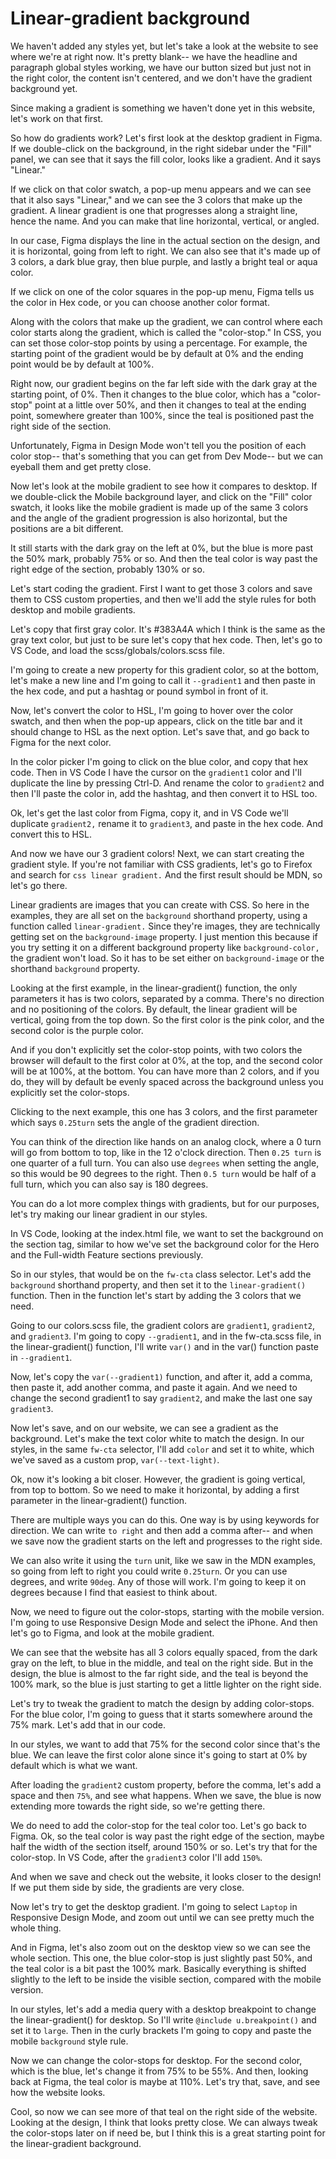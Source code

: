 # Linear-gradient background

We haven't added any styles yet, but let's take a look at the website to see where we're at right now. It's pretty blank-- we have the headline and paragraph global styles working, we have our button sized but just not in the right color, the content isn't centered, and we don't have the gradient background yet.

Since making a gradient is something we haven't done yet in this website, let's work on that first.

So how do gradients work? Let's first look at the desktop gradient in Figma. If we double-click on the background, in the right sidebar under the "Fill" panel, we can see that it says the fill color, looks like a gradient. And it says "Linear."

If we click on that color swatch, a pop-up menu appears and we can see that it also says "Linear," and we can see the 3 colors that make up the gradient. A linear gradient is one that progresses along a straight line, hence the name. And you can make that line horizontal, vertical, or angled.

In our case, Figma displays the line in the actual section on the design, and it is horizontal, going from left to right. We can also see that it's made up of 3 colors, a dark blue gray, then blue purple, and lastly a bright teal or aqua color.

If we click on one of the color squares in the pop-up menu, Figma tells us the color in Hex code, or you can choose another color format.

Along with the colors that make up the gradient, we can control where each color starts along the gradient, which is called the "color-stop." In CSS, you can set those color-stop points by using a percentage. For example, the starting point of the gradient would be by default at 0% and the ending point would be by default at 100%.

Right now, our gradient begins on the far left side with the dark gray at the starting point, of 0%. Then it changes to the blue color, which has a "color-stop" point at a little over 50%, and then it changes to teal at the ending point, somewhere greater than 100%, since the teal is positioned past the right side of the section.

Unfortunately, Figma in Design Mode won't tell you the position of each color stop-- that's something that you can get from Dev Mode-- but we can eyeball them and get pretty close.

Now let's look at the mobile gradient to see how it compares to desktop. If we double-click the Mobile background layer, and click on the "Fill" color swatch, it looks like the mobile gradient is made up of the same 3 colors and the angle of the gradient progression is also horizontal, but the positions are a bit different.

It still starts with the dark gray on the left at 0%, but the blue is more past the 50% mark, probably 75% or so. And then the teal color is way past the right edge of the section, probably 130% or so.

Let's start coding the gradient. First I want to get those 3 colors and save them to CSS custom properties, and then we'll add the style rules for both desktop and mobile gradients.

Let's copy that first gray color. It's #383A4A which I think is the same as the gray text color, but just to be sure let's copy that hex code. Then, let's go to VS Code, and load the scss/globals/colors.scss file.

I'm going to create a new property for this gradient color, so at the bottom, let's make a new line and I'm going to call it `--gradient1` and then paste in the hex code, and put a hashtag or pound symbol in front of it.

Now, let's convert the color to HSL, I'm going to hover over the color swatch, and then when the pop-up appears, click on the title bar and it should change to HSL as the next option. Let's save that, and go back to Figma for the next color.

In the color picker I'm going to click on the blue color, and copy that hex code. Then in VS Code I have the cursor on the `gradient1` color and I'll duplicate the line by pressing Ctrl-D. And rename the color to `gradient2` and then I'll paste the color in, add the hashtag, and then convert it to HSL too.

Ok, let's get the last color from Figma, copy it, and in VS Code we'll duplicate `gradient2,` rename it to `gradient3`, and paste in the hex code. And convert this to HSL.

And now we have our 3 gradient colors! Next, we can start creating the gradient style. If you're not familiar with CSS gradients, let's go to Firefox and search for `css linear gradient.` And the first result should be MDN, so let's go there.

Linear gradients are images that you can create with CSS. So here in the examples, they are all set on the `background` shorthand property, using a function called `linear-gradient.` Since they're images, they are technically getting set on the `background-image` property. I just mention this because if you try setting it on a different background property like `background-color,` the gradient won't load. So it has to be set either on `background-image` or the shorthand `background` property.

Looking at the first example, in the linear-gradient() function, the only parameters it has is two colors, separated by a comma. There's no direction and no positioning of the colors. By default, the linear gradient will be vertical, going from the top down. So the first color is the pink color, and the second color is the purple color.

And if you don't explicitly set the color-stop points, with two colors the browser will default to the first color at 0%, at the top, and the second color will be at 100%, at the bottom. You can have more than 2 colors, and if you do, they will by default be evenly spaced across the background unless you explicitly set the color-stops.

Clicking to the next example, this one has 3 colors, and the first parameter which says `0.25turn` sets the angle of the gradient direction.

You can think of the direction like hands on an analog clock, where a 0 turn will go from bottom to top, like in the 12 o'clock direction. Then `0.25 turn` is one quarter of a full turn. You can also use `degrees` when setting the angle, so this would be 90 degrees to the right. Then `0.5 turn` would be half of a full turn, which you can also say is 180 degrees.

You can do a lot more complex things with gradients, but for our purposes, let's try making our linear gradient in our styles.

In VS Code, looking at the index.html file, we want to set the background on the section tag, similar to how we've set the background color for the Hero and the Full-width Feature sections previously.

So in our styles, that would be on the `fw-cta` class selector. Let's add the `background` shorthand property, and then set it to the `linear-gradient()` function. Then in the function let's start by adding the 3 colors that we need.

Going to our colors.scss file, the gradient colors are `gradient1`, `gradient2`, and `gradient3`. I'm going to copy `--gradient1`, and in the fw-cta.scss file, in the linear-gradient() function, I'll write `var()` and in the var() function paste in `--gradient1`.

Now, let's copy the `var(--gradient1)` function, and after it, add a comma, then paste it, add another comma, and paste it again. And we need to change the second gradient1 to say `gradient2`, and make the last one say `gradient3`.

Now let's save, and on our website, we can see a gradient as the background. Let's make the text color white to match the design. In our styles, in the same `fw-cta` selector, I'll add `color` and set it to white, which we've saved as a custom prop, `var(--text-light)`.

Ok, now it's looking a bit closer. However, the gradient is going vertical, from top to bottom. So we need to make it horizontal, by adding a first parameter in the linear-gradient() function.

There are multiple ways you can do this. One way is by using keywords for direction. We can write `to right` and then add a comma after-- and when we save now the gradient starts on the left and progresses to the right side.

We can also write it using the `turn` unit, like we saw in the MDN examples, so going from left to right you could write `0.25turn`. Or you can use degrees, and write `90deg`. Any of those will work. I'm going to keep it on degrees because I find that easiest to think about.

Now, we need to figure out the color-stops, starting with the mobile version. I'm going to use Responsive Design Mode and select the iPhone. And then let's go to Figma, and look at the mobile gradient.

We can see that the website has all 3 colors equally spaced, from the dark gray on the left, to blue in the middle, and teal on the right side. But in the design, the blue is almost to the far right side, and the teal is beyond the 100% mark, so the blue is just starting to get a little lighter on the right side.

Let's try to tweak the gradient to match the design by adding color-stops. For the blue color, I'm going to guess that it starts somewhere around the 75% mark. Let's add that in our code.

In our styles, we want to add that 75% for the second color since that's the blue. We can leave the first color alone since it's going to start at 0% by default which is what we want.

After loading the `gradient2` custom property, before the comma, let's add a space and then `75%`, and see what happens. When we save, the blue is now extending more towards the right side, so we're getting there.

We do need to add the color-stop for the teal color too. Let's go back to Figma. Ok, so the teal color is way past the right edge of the section, maybe half the width of the section itself, around 150% or so. Let's try that for the color-stop. In VS Code, after the `gradient3` color I'll add `150%`.

And when we save and check out the website, it looks closer to the design! If we put them side by side, the gradients are very close.

Now let's try to get the desktop gradient. I'm going to select `Laptop` in Responsive Design Mode, and zoom out until we can see pretty much the whole thing.

And in Figma, let's also zoom out on the desktop view so we can see the whole section. This one, the blue color-stop is just slightly past 50%, and the teal color is a bit past the 100% mark. Basically everything is shifted slightly to the left to be inside the visible section, compared with the mobile version.

In our styles, let's add a media query with a desktop breakpoint to change the linear-gradient() for desktop. So I'll write `@include u.breakpoint()` and set it to `large`. Then in the curly brackets I'm going to copy and paste the mobile `background` style rule.

Now we can change the color-stops for desktop. For the second color, which is the blue, let's change it from 75% to be 55%. And then, looking back at Figma, the teal color is maybe at 110%. Let's try that, save, and see how the website looks.

Cool, so now we can see more of that teal on the right side of the website. Looking at the design, I think that looks pretty close. We can always tweak the color-stops later on if need be, but I think this is a great starting point for the linear-gradient background.

